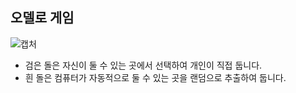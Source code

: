 ## 오델로 게임
![캡처](https://user-images.githubusercontent.com/40864934/97660228-45a7ea80-1ab4-11eb-9aef-eaee0c5294c2.GIF)

- 검은 돌은 자신이 둘 수 있는 곳에서 선택하여 개인이 직접 둡니다.
- 흰 돌은 컴퓨터가 자동적으로 둘 수 있는 곳을 랜덤으로 추출하여 둡니다.

